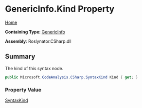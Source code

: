 # GenericInfo\.Kind Property

[Home](../../../../../README.md)

**Containing Type**: [GenericInfo](../README.md)

**Assembly**: Roslynator\.CSharp\.dll

## Summary

The kind of this syntax node\.

```csharp
public Microsoft.CodeAnalysis.CSharp.SyntaxKind Kind { get; }
```

### Property Value

[SyntaxKind](https://docs.microsoft.com/en-us/dotnet/api/microsoft.codeanalysis.csharp.syntaxkind)

